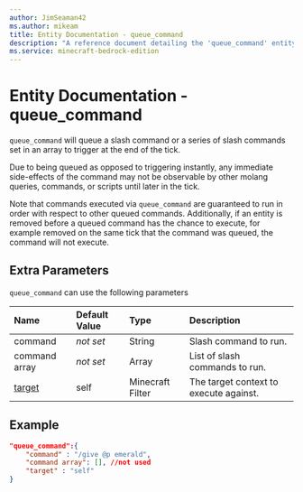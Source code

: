 ```yaml
---
author: JimSeaman42
ms.author: mikeam
title: Entity Documentation - queue_command
description: "A reference document detailing the 'queue_command' entity event"
ms.service: minecraft-bedrock-edition
---
```


# Entity Documentation - queue_command

`queue_command` will queue a slash command or a series of slash commands set in an array to trigger at the end of the tick.

Due to being queued as opposed to triggering instantly, any immediate side-effects of the command may not be observable by other molang queries, commands, or scripts until later in the tick.

Note that commands executed via `queue_command` are guaranteed to run in order with respect to other queued commands. Additionally, if an entity is removed before a queued command has the chance to execute, for example removed on the same tick that the command was queued, the command will not execute.

## Extra Parameters

`queue_command` can use the following parameters

|Name |Default Value  |Type  |Description  |
|:----------|:----------|:----------|:----------|
|command|*not set* |String|  Slash command to run. |
|command array|*not set* | Array|  List of slash commands to run. |
|[target](../../../EntityReference/Examples/FilterList.md)| self| Minecraft Filter|  The target context to execute against. |

## Example

```json
"queue_command":{
    "command" : "/give @p emerald",
    "command array": [], //not used
    "target" : "self"
}
```
